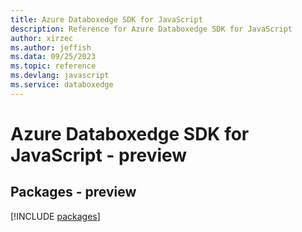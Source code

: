 ```yaml
---
title: Azure Databoxedge SDK for JavaScript
description: Reference for Azure Databoxedge SDK for JavaScript
author: xirzec
ms.author: jeffish
ms.data: 09/25/2023
ms.topic: reference
ms.devlang: javascript
ms.service: databoxedge
---
```

# Azure Databoxedge SDK for JavaScript - preview
## Packages - preview
[!INCLUDE [packages](databoxedge-index.md)]